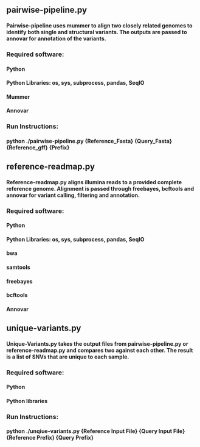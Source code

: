 ## pairwise-pipeline.py

#### Pairwise-pipeline uses mummer to align two closely related genomes to identify both single and structural variants. The outputs are passed to annovar for annotation of the variants.

### Required software:
#### Python
#### Python Libraries: os, sys, subprocess, pandas, SeqIO
#### Mummer
#### Annovar

### Run Instructions:
#### python ./pairwise-pipeline.py {Reference_Fasta} {Query_Fasta} {Reference_gff} {Prefix}

## reference-readmap.py

#### Reference-readmap.py aligns illumina reads to a provided complete reference genome. Alignment is passed through freebayes, bcftools and annovar for variant calling, filtering and annotation.

### Required software:
#### Python
#### Python Libraries: os, sys, subprocess, pandas, SeqIO
#### bwa
#### samtools
#### freebayes
#### bcftools
#### Annovar

## unique-variants.py

#### Unique-Variants.py takes the output files from pairwise-pipeline.py or reference-readmap.py and compares two against each other. The result is a list of SNVs that are unique to each sample.

### Required software:
#### Python
#### Python libraries

### Run Instructions:
#### python ./unqiue-variants.py {Reference Input File} {Query Input File} {Reference Prefix} {Query Prefix}

